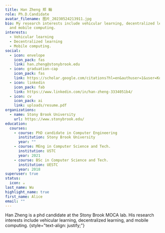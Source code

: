 ```yaml
---
title: Han Zheng 郑 翰
role: Ph.D.Candidate
avatar_filename: 图片_20230524213911.jpg
bio: My research interests include vehicular learning, decentralized learning
  and mobile computing.
interests:
  - Vehicular learning
  - Decentralized learning
  - Mobile computing.
social:
  - icon: envelope
    icon_pack: fas
    link: han.zheng@stonybrook.edu
  - icon: graduation-cap
    icon_pack: fas
    link: https://scholar.google.com/citations?hl=en&authuser=1&user=Kq3qH1AAAAAJ
  - icon: linkedin
    icon_pack: fab
    link: https://www.linkedin.com/in/han-zheng-3334051b4/
  - icon: cv
    icon_pack: ai
    link: uploads/resume.pdf
organizations:
  - name: Stony Brook University
    url: https://www.stonybrook.edu/
education:
  courses:
    - course: PhD candidate in Computer Engineering
      institution: Stony Brook University
      year: ""
    - course: MEng in Computer Science and Tech.
      institution: USTC
      year: 2021
    - course: BSc in Computer Science and Tech.
      institution: UESTC
      year: 2018
superuser: true
status:
  icon: ☕️
last_name: Wu
highlight_name: true
first_name: Alice
email: ""
---
```

Han Zheng is a phd candidate at the Stony Brook MOCA lab. His research interests include vehicular learning, decentralized learning, and mobile computing.
{style="text-align: justify;"}